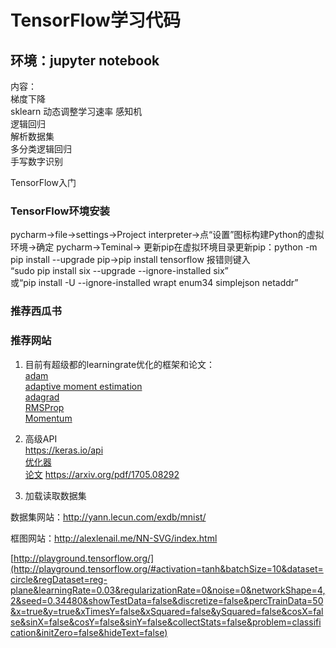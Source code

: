 # TensorFlow学习代码
## 环境：jupyter notebook
内容：  
梯度下降  
sklearn
动态调整学习速率
感知机  
逻辑回归  
解析数据集  
多分类逻辑回归  
手写数字识别  

TensorFlow入门  

### TensorFlow环境安装
pycharm→file→settings→Project interpreter→点“设置”图标构建Python的虚拟环境→确定
pycharm→Teminal→ 更新pip在虚拟环境目录更新pip：python -m pip install --upgrade pip→pip install tensorflow 
报错则键入  
“sudo pip install six --upgrade --ignore-installed six”  
或“pip install -U --ignore-installed wrapt enum34 simplejson netaddr”

### 推荐西瓜书

### 推荐网站
1. 目前有超级都的learningrate优化的框架和论文：  
[adam](https://ruder.io/optimizing-gradient-descent/)  
[adaptive moment estimation](https://arxiv.org/pdf/1412.6980.pdf)  
[adagrad](https://medium.com/konvergen/an-introduction-to-adagrad-f130ae871827)  
[RMSProp](https://towardsdatascience.com/understanding-rmsprop-faster-neural-network-learning-62e116fcf29a)  
[Momentum](https://engmrk.com/gradient-descent-with-momentum/)  

2. 高级API  
https://keras.io/api  
[优化器](https://keras.io/api/optimizers/)  
[论文](https://paper.nips.cc/paper/7003-the-marginal-value-of-adaptive-gradient-methods-in-machine-learning.pdf)
[https://arxiv.org/pdf/1705.08292 ](https://arxiv.org/pdf/1705.08292)

3. 加载读取数据集

数据集网站：http://yann.lecun.com/exdb/mnist/

框图网站：http://alexlenail.me/NN-SVG/index.html

[http://playground.tensorflow.org/](http://playground.tensorflow.org/#activation=tanh&batchSize=10&dataset=circle&regDataset=reg-plane&learningRate=0.03&regularizationRate=0&noise=0&networkShape=4,2&seed=0.34480&showTestData=false&discretize=false&percTrainData=50&x=true&y=true&xTimesY=false&xSquared=false&ySquared=false&cosX=false&sinX=false&cosY=false&sinY=false&collectStats=false&problem=classification&initZero=false&hideText=false)